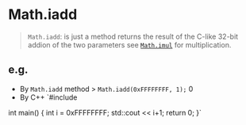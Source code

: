 # Math.iadd
> `Math.iadd`: is just a method returns the result of the C-like 32-bit addion of the two parameters see [`Math.imul`](https://wiki.developer.mozilla.org/en-US/docs/Web/JavaScript/Reference/Global_Objects/Math/imul) for multiplication.
## e.g.
+ By `Math.iadd` method
\> `Math.iadd(0xFFFFFFFF, 1);`
0
+ By C++
`#include <iostream>

int main() {
  int i = 0xFFFFFFFF;
  std::cout << i+1;
  return 0;
}`

